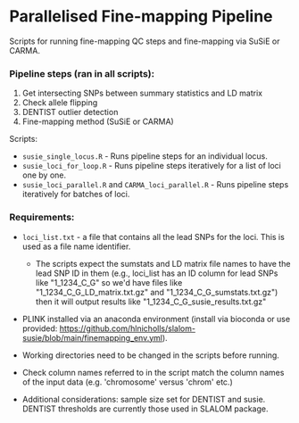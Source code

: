 # Parallelised Fine-mapping Pipeline

Scripts for running fine-mapping QC steps and fine-mapping via SuSiE or CARMA.

### Pipeline steps (ran in all scripts):
1. Get intersecting SNPs between summary statistics and LD matrix
2. Check allele flipping
3. DENTIST outlier detection
4. Fine-mapping method (SuSiE or CARMA)

Scripts:
- `susie_single_locus.R` - Runs pipeline steps for an individual locus.
- `susie_loci_for_loop.R` - Runs pipeline steps iteratively for a list of loci one by one.
- `susie_loci_parallel.R` and `CARMA_loci_parallel.R` - Runs pipeline steps iteratively for batches of loci.

### Requirements:
- `loci_list.txt` - a file that contains all the lead SNPs for the loci. This is used as a file name identifier.
    - The scripts expect the sumstats and LD matrix file names to have the lead SNP ID in them (e.g., loci_list has an ID column for lead SNPs like "1_1234_C_G" so we'd have files like "1_1234_C_G_LD_matrix.txt.gz" and "1_1234_C_G_sumstats.txt.gz") then it will output results like "1_1234_C_G_susie_results.txt.gz"

- PLINK installed via an anaconda environment (install via bioconda or use provided: https://github.com/hlnicholls/slalom-susie/blob/main/finemapping_env.yml).

- Working directories need to be changed in the scripts before running.

- Check column names referred to in the script match the column names of the input data (e.g. 'chromosome' versus 'chrom' etc.)

- Additional considerations: sample size set for DENTIST and susie. DENTIST thresholds are currently those used in SLALOM package.